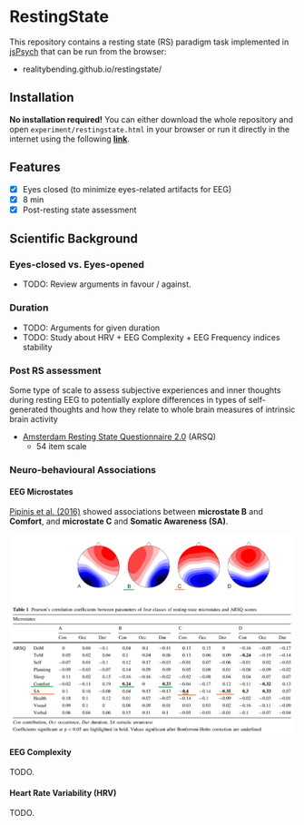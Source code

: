 # RestingState

This repository contains a resting state (RS) paradigm task implemented in [jsPsych]() that can be run from the browser:

- realitybending.github.io/restingstate/

## Installation

**No installation required!** You can either download the whole repository and open `experiment/restingstate.html` in your browser or run it directly in the internet using the following [**link**](realitybending.github.io/restingstate/).

## Features

- [x] Eyes closed (to minimize eyes-related artifacts for EEG)
- [x] 8 min
- [x] Post-resting state assessment

## Scientific Background

### Eyes-closed vs. Eyes-opened

- TODO: Review arguments in favour / against.


### Duration

- TODO: Arguments for given duration
- TODO: Study about HRV + EEG Complexity + EEG Frequency indices stability

### Post RS assessment

Some type of scale to assess subjective experiences and inner thoughts during resting EEG to potentially explore differences in types of self-generated thoughts and how they relate to whole brain measures of intrinsic brain activity

- [Amsterdam Resting State Questionnaire 2.0](https://doi.org/10.1016/j.heliyon.2019.e02533) (ARSQ)
  - 54 item scale

### Neuro-behavioural Associations

#### EEG Microstates

[Pipinis et al. (2016)](https://link.springer.com/article/10.1007/s10548-016-0522-2) showed associations between **microstate B** and **Comfort**, and **microstate C** and **Somatic Awareness (SA)**.

![](figures/Pipinis2016.png)

#### EEG Complexity

TODO.

#### Heart Rate Variability (HRV)

TODO.


